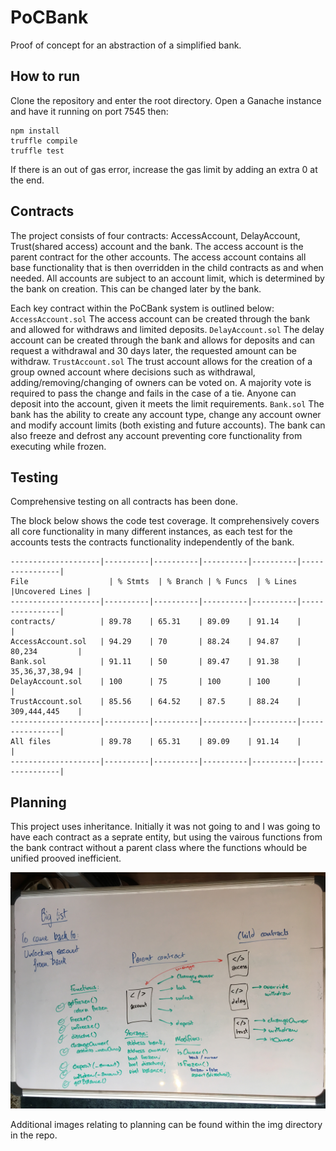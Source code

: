 # PoCBank
Proof of concept for an abstraction of a simplified bank. 

## How to run
Clone the repository and enter the root directory.
Open a Ganache instance and have it running on port 7545 then:
```
npm install
truffle compile
truffle test
```
If there is an out of gas error, increase the gas limit by adding an extra 0 at the end.

## Contracts
The project consists of four contracts: AccessAccount, DelayAccount, Trust(shared access) account and the bank. The access account is the parent contract for the other accounts. The access account contains all base functionality that is then overridden in the child contracts as and when needed. All accounts are subject to an account limit, which is determined by the bank on creation. This can be changed later by the bank.

Each key contract within the PoCBank system is outlined below:
`AccessAccount.sol` The access account can be created through the bank and allowed for withdraws and limited deposits. 
`DelayAccount.sol` The delay account can be created through the bank and allows for deposits and can request a withdrawal and 30 days later, the requested amount can be withdraw.
`TrustAccount.sol` The trust account allows for the creation of a group owned account where decisions such as withdrawal, adding/removing/changing of owners can be voted on. A majority vote is required to pass the change and fails in the case of a tie. Anyone can deposit into the account, given it meets the limit requirements.
`Bank.sol` The bank has the ability to create any account type, change any account owner and modify account limits (both existing and future accounts). The bank can also freeze and defrost any account preventing core functionality from executing while frozen.

## Testing
Comprehensive testing on all contracts has been done. 

The block below shows the code test coverage. It comprehensively covers all core functionality in many different instances, as each test for the accounts tests the contracts functionality independently of the bank. 

```
--------------------|----------|----------|----------|----------|----------------|
File 	              | % Stmts  | % Branch | % Funcs  | % Lines  |Uncovered Lines |
--------------------|----------|----------|----------|----------|----------------|
contracts/          | 89.78    | 65.31    | 89.09    | 91.14    |                |
AccessAccount.sol   | 94.29    | 70       | 88.24    | 94.87    | 80,234         |
Bank.sol            | 91.11    | 50       | 89.47    | 91.38    | 35,36,37,38,94 |
DelayAccount.sol    | 100      | 75       | 100      | 100      |                |
TrustAccount.sol    | 85.56    | 64.52    | 87.5     | 88.24    | 309,444,445    |
--------------------|----------|----------|----------|----------|----------------|
All files           | 89.78    | 65.31    | 89.09    | 91.14    |                |
--------------------|----------|----------|----------|----------|----------------|
```

## Planning
This project uses inheritance. Initially it was not going to and I was going to have each contract as a seprate entity, but using the vairous functions from the bank contract without a parent class where the functions whould be unified prooved inefficient.
<p align="center">  
  <img
   src="https://github.com/Nicca42/PoCBank/blob/master/pocbank/img/Inheritance.JPG" alt="Inheritance"/>
  <br>
</p>

Additional images relating to planning can be found within the img directory in the repo.
